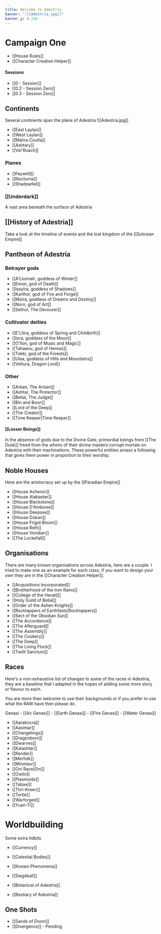 ```yaml
---
title: Welcome to Adestria
banner: "![[Adestria.jpg]]"
banner_y: 0.216
---
```


# Campaign One
- [[House Rules]]
- [[Character Creation Helper]]
#### Sessions
- [[0 - Session]]
- [[0.2 - Session Zero]]
- [[0.3 - Session Zero]]

## Continents
Several continents span the plane of Adestria 
<span class="rightimg"><span class="smallimg">![[Adestria.jpg]]</span></span>
- [[East Laylan]]
- [[West Laylan]]
- [[Mahra Coulta]]
- [[Ashtary]]
- [[Vel'Ruach]]

### Planes
- [[Feywild]]
- [[Nocturne]]
- [[Shadowfell]]

### [[Underdark]]
A vast area beneath the surface of Adestria

## [[History of Adestria]]
Take a look at the timeline of events and the lost kingdom of the [[Solosian Empire]]

## Pantheon of Adestria
### Betrayer gods
- [[A'Llonnah, goddess of Winter]]
- [[Emon, god of Death]]
- [[Issylra, goddess of Shadows]]
- [[Karthor, god of Fire and Forge]]
- [[Moira, goddess of Dreams and Destiny]]
- [[Norn, god of Art]]
- [[Sethol, The Devourer]]


### Cultivator deities
- [[E'Lliira, goddess of Spring and Childbirth]]
- [[Iora, goddess of the Moon]]
- [[O'llon, god of Music and Magic]]
- [[Tahaanu, god of Heroes]]
- [[Tokki, god of the Forests]]
- [[Ulaa, goddess of Hills and Mountains]]
- [[Veltura, Dragon Lord]]


### Other
- [[Arkan, The Arisen]]
- [[Ashtar, The Protector]]
- [[Belial, The Judge]]
- [[Bin and Boon]]
- [[Lord of the Deep]]
- [[The Creator]]
- [[Time Keeper|Time Keeper]]


#### [[Lesser Beings]]
In the absence of gods due to the Divine Gate, primordial beings from [[The Dusk]] freed from the whims of their divine masters corrupt mortals on Adestria with their machinations. These powerful entities amass a following that gives them power in proportion to their worship.



## Noble Houses
Here are the aristocracy set up by the [[Paradian Empire]]

- [[House Acheron]]
- [[House Alabaster]]
- [[House Blackstone]]
- [[House D'Amboise]]
- [[House Deepaxe]]
- [[House Doban]]
- [[House Frigid Bloom]]
- [[House Relh]]
- [[House Veridian]]
- [[The Lockefall]]


## Organisations
There are many known organisations across Adestria, here are a couple. I tried to make one as an example for each class, if you want to design your own they are in the [[Character Creation Helper]].
- [[Acquisitions Incorporated]]
- [[Brotherhood of the Iron Rams]]
- [[College of the Herald]]
- [[Holy Guild of Belial]]
- [[Order of the Ashen Knights]]
- [[Rocktappers of Earthfasts|Rocktappers]]
- [[Sect of the Obsidian Sun]]
- [[The Accordance]]
- [[The Afterguard]]
- [[The Assembly]]
- [[The Cookery]]
- [[The Deep]]
- [[The Living Flock]]
- [[Twilit Sanctum]]


## Races
Here's a non-exhaustive list of changes to some of the races in Adestria, they are a baseline that I adapted in the hopes of adding some more story or flavour to each.

You are more than welcome to use their backgrounds or if you prefer to use what the RAW have then please do.

Genasi
	- [[Air Genasi]]
	- [[Earth Genasi]]
	- [[Fire Genasi]]
	- [[Water Genasi]]
- [[Aarakocra]]
- [[Aasimar]]
- [[Changelings]]
- [[Dragonborn]]
- [[Dwarves]]
- [[Kalashtar]]
- [[Kender]]
- [[Merfolk]]
- [[Minotaur]]
- [[Oni Race|Oni]]
- [[Owlin]]
- [[Plasmoids]]
- [[Tabaxi]]
- [[Thri-Kreen]]
- [[Tortle]]
- [[Warforged]]
- [[Yuan-Ti]]

# Worldbuilding
Some extra tidbits
- [[Currency]]
- [[Celestial Bodies]]
- [[Known Phenomena]]
- [[Siegeball]]

- [[Botanical of Adestria]]
- [[Bestiary of Adestria]]



## One Shots
- [[Sands of Doom]]
- [[Divergence]] - Pending
